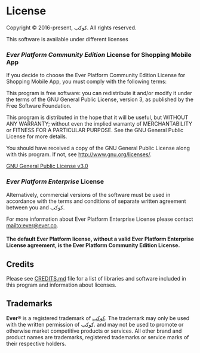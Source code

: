 # License

Copyright © 2016-present, كوكب. All rights reserved.

This software is available under different licenses

### _Ever Platform Community Edition_ License for Shopping Mobile App

If you decide to choose the Ever Platform Community Edition License for Shopping Mobile App, you must comply with the following terms:

This program is free software: you can redistribute it and/or modify
it under the terms of the GNU General Public License, version 3,
as published by the Free Software Foundation.

This program is distributed in the hope that it will be useful,
but WITHOUT ANY WARRANTY; without even the implied warranty of
MERCHANTABILITY or FITNESS FOR A PARTICULAR PURPOSE. See the
GNU General Public License for more details.

You should have received a copy of the GNU General Public License
along with this program. If not, see <http://www.gnu.org/licenses/>.

[GNU General Public License v3.0](https://www.gnu.org/licenses/gpl-3.0.txt)

### _Ever Platform Enterprise_ License

Alternatively, commercial versions of the software must be used in accordance with the terms and conditions of separate written agreement between you and كوكب.

For more information about Ever Platform Enterprise License please contact <mailto:ever@ever.co>.

#### The default Ever Platform license, without a valid Ever Platform Enterprise License agreement, is the Ever Platform Community Edition License.

## Credits

Please see [CREDITS.md](CREDITS.md) file for a list of libraries and software included in this program and information about licenses.

## Trademarks

**Ever**® is a registered trademark of [كوكب](https://ever.co).
The trademark may only be used with the written permission of كوكب. and may not be used to promote or otherwise market competitive products or services.
All other brand and product names are trademarks, registered trademarks or service marks of their respective holders.
